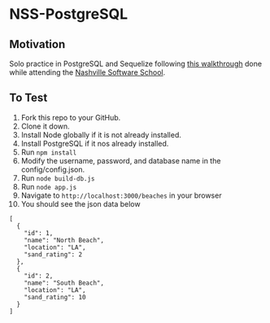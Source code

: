 # NSS-PostgreSQL
## Motivation
Solo practice in PostgreSQL and Sequelize following [this walkthrough](https://github.com/nashville-software-school/bangazon-corp/tree/master/post-orientation-exercises/postgres) done while attending the [Nashville Software School](http://nashvillesoftwareschool.com/).

## To Test
1. Fork this repo to your GitHub.
1. Clone it down.
1. Install Node globally if it is not already installed.
1. Install PostgreSQL if it nos already installed.
1. Run `npm install`
1. Modify the username, password, and database name in the config/config.json.
1. Run `node build-db.js`
1. Run `node app.js`
1. Navigate to `http://localhost:3000/beaches` in your browser
1. You should see the json data below
```
[
  {
    "id": 1,
    "name": "North Beach",
    "location": "LA",
    "sand_rating": 2
  },
  {
    "id": 2,
    "name": "South Beach",
    "location": "LA",
    "sand_rating": 10
  }
]
```
